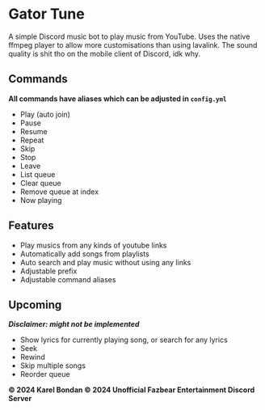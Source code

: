 # Gator Tune

A simple Discord music bot to play music from YouTube. Uses the native ffmpeg player to allow more customisations than using lavalink. The sound quality is shit tho on the mobile client of Discord, idk why.

## Commands

**All commands have aliases which can be adjusted in `config.yml`**

- Play (auto join) 
- Pause 
- Resume 
- Repeat 
- Skip 
- Stop 
- Leave 
- List queue 
- Clear queue 
- Remove queue at index 
- Now playing

## Features

- Play musics from any kinds of youtube links
- Automatically add songs from playlists
- Auto search and play music without using any links
- Adjustable prefix 
- Adjustable command aliases

## Upcoming

**_Disclaimer: might not be implemented_**

- Show lyrics for currently playing song, or search for any lyrics 
- Seek
- Rewind
- Skip multiple songs 
- Reorder queue

**© 2024 Karel Bondan © 2024 Unofficial Fazbear Entertainment Discord Server**